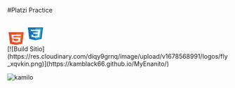 #Platzi Practice
<div style="display: inline_block"><br>
<img align="center" alt="Rafa-HTML" height="30" width="40" src="https://raw.githubusercontent.com/devicons/devicon/master/icons/html5/html5-original.svg">
<img align="relative" alt="Rafa-CSS" height="30" width="40" src="https://raw.githubusercontent.com/devicons/devicon/master/icons/css3/css3-original.svg">
</div>
[![Build Sitio](https://res.cloudinary.com/diqy9grnq/image/upload/v1678568991/logos/fly_xqvkin.png)](https://kamblack66.github.io/MyEnanito/)

![kamilo](https://user-images.githubusercontent.com/93850511/225447360-625a7de8-f22a-41e8-ae5c-f6768c5ec097.svg)
